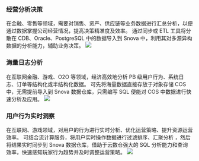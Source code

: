 ### 经营分析决策
在金融、零售等领域，需要对销售、资产、供应链等业务数据进行汇总分析，以便通过数据掌握公司经营情况，提高决策精准度及效率。
通过同步或 ETL 工具将分散在 CDB、Oracle、PostgreSQL 中的数据导入到 Snova 中，利用其对多源异构数据的分析能力，辅助业务决策。
![](https://main.qcloudimg.com/raw/f81133a5da7a439b016b9a32924c6a56.png)

### 海量日志分析
在互联网金融、游戏、O2O 等领域，经济高效地分析 PB 级用户行为、系统日志、订单等结构化或半结构化数据。
可先将海量数据直接存放于对象存储 COS 中，无需提前导入到 Snova 数据仓库，只需编写 SQL 便能对 COS 中数据进行快速分析及应用。
![](https://main.qcloudimg.com/raw/77411e59b62ad0a7e213095156f31435.png)

###  用户行为实时洞察
在互联网、游戏领域，对用户的行为进行实时分析、优化运营策略、提升资源运营效率。
可结合流计算服务，将用户实时操作数据进行过滤排序、汇聚分析 ，然后将结果实时同步到 Snova 数据仓库，借助于云数仓强大的 SQL 分析能力和查询效率，快速感知玩家行为趋势并及时调整运营策略。
![](https://main.qcloudimg.com/raw/729ee0de511646187f234eb0908cefbb.png)

